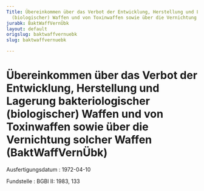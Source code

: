 ```yaml
---
Title: Übereinkommen über das Verbot der Entwicklung, Herstellung und Lagerung bakteriologischer
  (biologischer) Waffen und von Toxinwaffen sowie über die Vernichtung solcher Waffen
jurabk: BaktWaffVernÜbk
layout: default
origslug: baktwaffvernuebk
slug: baktwaffvernuebk

---
```


# Übereinkommen über das Verbot der Entwicklung, Herstellung und Lagerung bakteriologischer (biologischer) Waffen und von Toxinwaffen sowie über die Vernichtung solcher Waffen (BaktWaffVernÜbk)

Ausfertigungsdatum
:   1972-04-10

Fundstelle
:   BGBl II: 1983, 133

